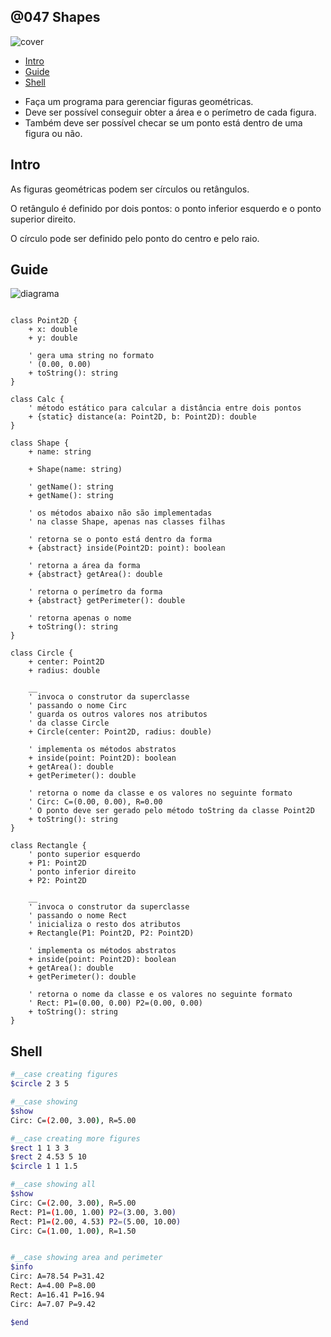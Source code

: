 ## @047 Shapes

![cover](https://github.com/qxcodepoo/arcade/blob/master/base/047/cover.jpg)

<!-- toc -->
- [Intro](#intro)
- [Guide](#guide)
- [Shell](#shell)
<!-- toc -->

- Faça um programa para gerenciar figuras geométricas.
- Deve ser possível conseguir obter a área e o perímetro de cada figura.
- Também deve ser possível checar se um ponto está dentro de uma figura ou não.

## Intro

As figuras geométricas podem ser círculos ou retângulos.

O retângulo é definido por dois pontos: o ponto inferior esquerdo e o ponto superior direito.

O círculo pode ser definido pelo ponto do centro e pelo raio.

## Guide

![diagrama](https://github.com/qxcodepoo/arcade/blob/master/base/047/diagrama.png)

[](load)[](https://github.com/qxcodepoo/arcade/blob/master/base/047/diagrama.puml)[](fenced:filter:plantuml)

```plantuml

class Point2D {
    + x: double
    + y: double

    ' gera uma string no formato
    ' (0.00, 0.00)
    + toString(): string
}

class Calc {
    ' método estático para calcular a distância entre dois pontos
    + {static} distance(a: Point2D, b: Point2D): double
}

class Shape {
    + name: string

    + Shape(name: string)
    
    ' getName(): string
    + getName(): string

    ' os métodos abaixo não são implementadas
    ' na classe Shape, apenas nas classes filhas

    ' retorna se o ponto está dentro da forma
    + {abstract} inside(Point2D: point): boolean

    ' retorna a área da forma
    + {abstract} getArea(): double

    ' retorna o perímetro da forma
    + {abstract} getPerimeter(): double

    ' retorna apenas o nome
    + toString(): string
}

class Circle {
    + center: Point2D
    + radius: double

    __
    ' invoca o construtor da superclasse
    ' passando o nome Circ
    ' guarda os outros valores nos atributos
    ' da classe Circle
    + Circle(center: Point2D, radius: double)

    ' implementa os métodos abstratos
    + inside(point: Point2D): boolean
    + getArea(): double
    + getPerimeter(): double

    ' retorna o nome da classe e os valores no seguinte formato
    ' Circ: C=(0.00, 0.00), R=0.00
    ' O ponto deve ser gerado pelo método toString da classe Point2D
    + toString(): string
}

class Rectangle {
    ' ponto superior esquerdo
    + P1: Point2D
    ' ponto inferior direito
    + P2: Point2D

    __
    ' invoca o construtor da superclasse
    ' passando o nome Rect
    ' inicializa o resto dos atributos
    + Rectangle(P1: Point2D, P2: Point2D)

    ' implementa os métodos abstratos
    + inside(point: Point2D): boolean
    + getArea(): double
    + getPerimeter(): double

    ' retorna o nome da classe e os valores no seguinte formato
    ' Rect: P1=(0.00, 0.00) P2=(0.00, 0.00)
    + toString(): string
}

```

[](load)

## Shell

```sh
#__case creating figures
$circle 2 3 5

#__case showing
$show
Circ: C=(2.00, 3.00), R=5.00

#__case creating more figures
$rect 1 1 3 3
$rect 2 4.53 5 10
$circle 1 1 1.5

#__case showing all
$show
Circ: C=(2.00, 3.00), R=5.00
Rect: P1=(1.00, 1.00) P2=(3.00, 3.00)
Rect: P1=(2.00, 4.53) P2=(5.00, 10.00)
Circ: C=(1.00, 1.00), R=1.50


#__case showing area and perimeter
$info
Circ: A=78.54 P=31.42
Rect: A=4.00 P=8.00
Rect: A=16.41 P=16.94
Circ: A=7.07 P=9.42

$end
```
